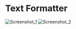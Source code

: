 # Text Formatter
![Screenshot_1](https://user-images.githubusercontent.com/73291969/156917523-b9378cc6-242d-4362-9987-aefbf230a84f.png)
![Screenshot_2](https://user-images.githubusercontent.com/73291969/156917528-d1be09b8-bbe2-492a-85ae-f17fd6a05354.png)
